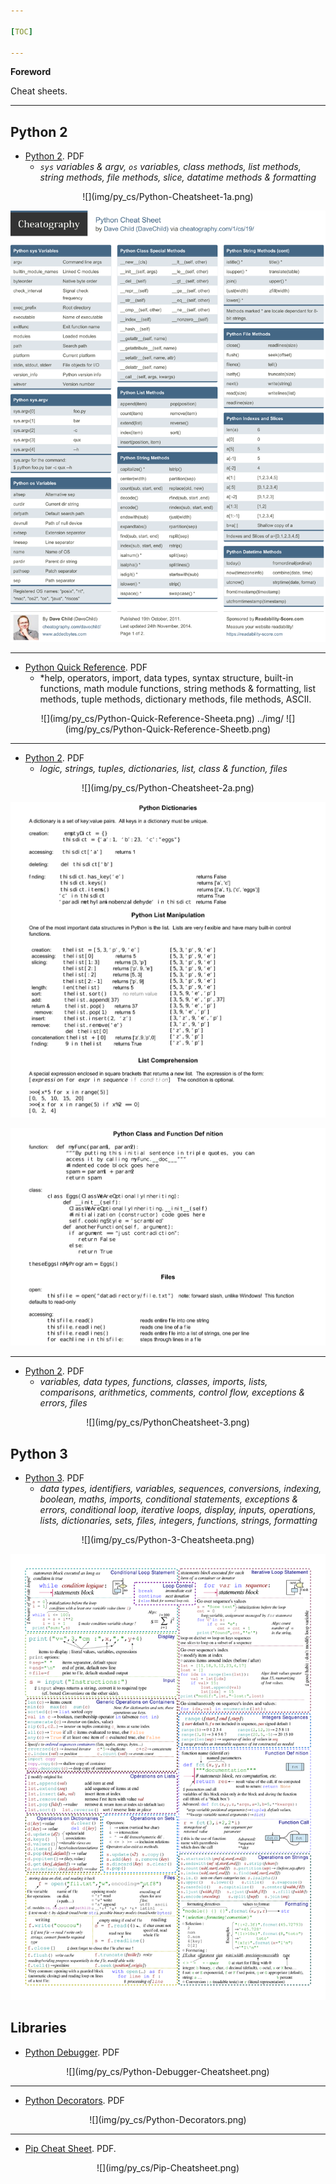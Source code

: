 ```yaml
---

[TOC]

---
```


**Foreword**

Cheat sheets.

---

## Python 2

- [Python 2](Python-Cheatsheet-1.pdf). PDF
    - *`sys` variables & argv, `os` variables, class methods, list methods, string methods, file methods, slice, datatime methods & formatting*

<center>
![](img/py_cs/Python-Cheatsheet-1a.png)

![](img/py_cs/Python-Cheatsheet-1a.png)
</center>

---

  
- [Python Quick Reference](Python-Quick-Reference'Sheet.pdf). PDF
    - *help, operators, import, data types, syntax structure, built-in functions, math module functions, string methods & formatting, list methods, tuple methods, dictionary methods, file methods, ASCII.
    
<center>
![](img/py_cs/Python-Quick-Reference-Sheeta.png)
../img/
![](img/py_cs/Python-Quick-Reference-Sheetb.png)
</center>

---

- [Python 2](Python-Cheatsheet-2.pdf). PDF
    - *logic, strings, tuples, dictionaries, list, class & function, files*
    
<center>
![](img/py_cs/Python-Cheatsheet-2a.png)

![](img/py_cs/Python-Cheatsheet-2b.png)

![](img/py_cs/Python-Cheatsheet-2c.png)
</center>

---

- [Python 2](PythonCheatsheet-3.pdf). PDF
    - *variables, data types, functions, classes, imports, lists, comparisons, arithmetics, comments, control flow, exceptions & errors, files*

<center>
![](img/py_cs/PythonCheatsheet-3.png)
</center>

## Python 3

- [Python 3](Python-3-Cheatsheet.pdf). PDF
    - *data types, identifiers, variables, sequences, conversions, indexing, boolean, maths, imports, conditional statements, exceptions & errors, conditional loop, iterative loops, display, inputs, operations, lists, dictionaries, sets, files, integers, functions, strings, formatting*

<center>
![](img/py_cs/Python-3-Cheatsheeta.png)

![](img/py_cs/Python-3-Cheatsheetb.png)
</center>

## Libraries

- [Python Debugger](Python-Debugger-Cheatsheet.pdf). PDF

<center>
![](img/py_cs/Python-Debugger-Cheatsheet.png)
</center>

---

- [Python Decorators](Python-Decorators.pdf). PDF

<center>
![](img/py_cs/Python-Decorators.png)
</center>

---

- [Pip Cheat Sheet](Pip-Cheatsheet.pdf). PDF.

<center>
![](img/py_cs/Pip-Cheatsheet.png)
</center>

